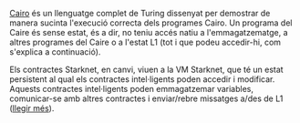[Cairo](https://medium.com/starkware/hello-cairo-3cb43b13b209) és un llenguatge complet de Turing dissenyat per demostrar de manera sucinta l'execució correcta dels programes Cairo. Un programa del Caire és sense estat, és a dir, no teniu accés natiu a l'emmagatzematge, a altres programes del Caire o a l'estat L1 (tot i que podeu accedir-hi, com s'explica a continuació). 

Els contractes Starknet, en canvi, viuen a la VM Starknet, que té un estat persistent al qual els contractes intel·ligents poden accedir i modificar. Aquests contractes intel·ligents poden emmagatzemar variables, comunicar-se amb altres contractes i enviar/rebre missatges a/des de L1 ([llegir més](https://www.cairo-lang.org/docs/hello_starknet/index.html)).